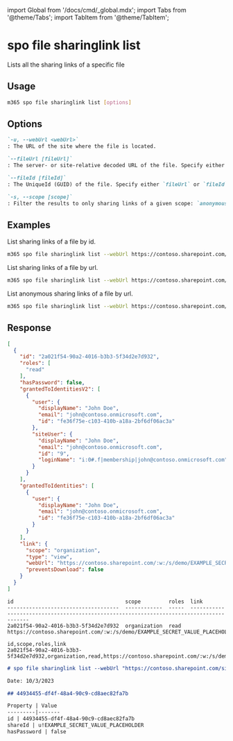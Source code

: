 <!-- DISCLAIMER: All secrets, passwords, and sensitive values in this document are examples only and not real credentials. -->
import Global from '/docs/cmd/_global.mdx';
import Tabs from '@theme/Tabs';
import TabItem from '@theme/TabItem';

# spo file sharinglink list

Lists all the sharing links of a specific file

## Usage

```sh
m365 spo file sharinglink list [options]
```

## Options

```md definition-list
`-u, --webUrl <webUrl>`
: The URL of the site where the file is located.

`--fileUrl [fileUrl]`
: The server- or site-relative decoded URL of the file. Specify either `fileUrl` or `fileId` but not both.

`--fileId [fileId]`
: The UniqueId (GUID) of the file. Specify either `fileUrl` or `fileId` but not both.

`-s, --scope [scope]`
: Filter the results to only sharing links of a given scope: `anonymous`, `users` or `organization`. By default all sharing links are listed.
```

<Global />

## Examples

List sharing links of a file by id.

```sh
m365 spo file sharinglink list --webUrl https://contoso.sharepoint.com/sites/demo --fileId daebb04b-a773-4baa-b1d1-3625418e3234
```

List sharing links of a file by url.

```sh
m365 spo file sharinglink list --webUrl https://contoso.sharepoint.com/sites/demo --fileUrl "/sites/demo/shared documents/document.docx"
```

List anonymous sharing links of a file by url.

```sh
m365 spo file sharinglink list --webUrl https://contoso.sharepoint.com/sites/demo --fileUrl "/sites/demo/shared documents/document.docx" --scope anonymous
```

## Response

<Tabs>
  <TabItem value="JSON">

  ```json
  [
    {
      "id": "2a021f54-90a2-4016-b3b3-5f34d2e7d932",
      "roles": [
        "read"
      ],
      "hasPassword": false,
      "grantedToIdentitiesV2": [
        {
          "user": {
            "displayName": "John Doe",
            "email": "john@contoso.onmicrosoft.com",
            "id": "fe36f75e-c103-410b-a18a-2bf6df06ac3a"
          },
          "siteUser": {
            "displayName": "John Doe",
            "email": "john@contoso.onmicrosoft.com",
            "id": "9",
            "loginName": "i:0#.f|membership|john@contoso.onmicrosoft.com"
          }
        }
      ],
      "grantedToIdentities": [ 
        {
          "user": {
            "displayName": "John Doe",
            "email": "john@contoso.onmicrosoft.com",
            "id": "fe36f75e-c103-410b-a18a-2bf6df06ac3a"
          }
        }
      ],
      "link": {
        "scope": "organization",
        "type": "view",
        "webUrl": "https://contoso.sharepoint.com/:w:/s/demo/EXAMPLE_SECRET_VALUE_PLACEHOLDER",
        "preventsDownload": false
      }
    }
  ]
  ```

  </TabItem>
  <TabItem value="Text">

  ```text
  id                                    scope         roles  link                                                            
  ------------------------------------  ------------  -----  ----------------------------------------------------------------------------------------
  2a021f54-90a2-4016-b3b3-5f34d2e7d932  organization  read   https://contoso.sharepoint.com/:w:/s/demo/EXAMPLE_SECRET_VALUE_PLACEHOLDER
  ```

  </TabItem>
  <TabItem value="CSV">

  ```csv
  id,scope,roles,link
  2a021f54-90a2-4016-b3b3-5f34d2e7d932,organization,read,https://contoso.sharepoint.com/:w:/s/demo/EXAMPLE_SECRET_VALUE_PLACEHOLDER
  ```

  </TabItem>
  <TabItem value="Markdown">

  ```md
  # spo file sharinglink list --webUrl "https://contoso.sharepoint.com/sites/demo" --fileUrl "/sites/demo/Shared Documents/logo.jpg"

  Date: 10/3/2023

  ## 44934455-df4f-48a4-90c9-cd8aec82fa7b

  Property | Value
  ---------|-------
  id | 44934455-df4f-48a4-90c9-cd8aec82fa7b
  shareId | u!EXAMPLE_SECRET_VALUE_PLACEHOLDER
  hasPassword | false
  ```

  </TabItem>
</Tabs>
